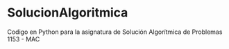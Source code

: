 # SolucionAlgoritmica
Codigo en Python para la asignatura de Solución Algorítmica de Problemas 1153 - MAC 
